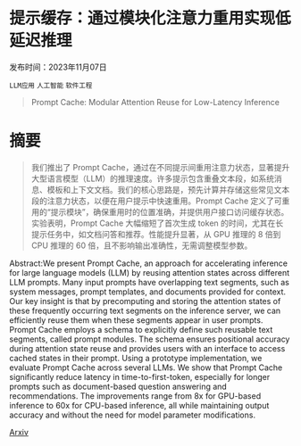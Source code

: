 # 提示缓存：通过模块化注意力重用实现低延迟推理

发布时间：2023年11月07日

`LLM应用` `人工智能` `软件工程`

> Prompt Cache: Modular Attention Reuse for Low-Latency Inference

# 摘要

> 我们推出了 Prompt Cache，通过在不同提示间重用注意力状态，显著提升大型语言模型（LLM）的推理速度。许多提示包含重叠文本段，如系统消息、模板和上下文文档。我们的核心思路是，预先计算并存储这些常见文本段的注意力状态，以便在用户提示中快速重用。Prompt Cache 定义了可重用的“提示模块”，确保重用时的位置准确，并提供用户接口访问缓存状态。实验表明，Prompt Cache 大幅缩短了首次生成 token 的时间，尤其在长提示任务中，如文档问答和推荐。性能提升显著，从 GPU 推理的 8 倍到 CPU 推理的 60 倍，且不影响输出准确性，无需调整模型参数。

> 
Abstract:We present Prompt Cache, an approach for accelerating inference for large language models (LLM) by reusing attention states across different LLM prompts. Many input prompts have overlapping text segments, such as system messages, prompt templates, and documents provided for context. Our key insight is that by precomputing and storing the attention states of these frequently occurring text segments on the inference server, we can efficiently reuse them when these segments appear in user prompts. Prompt Cache employs a schema to explicitly define such reusable text segments, called prompt modules. The schema ensures positional accuracy during attention state reuse and provides users with an interface to access cached states in their prompt. Using a prototype implementation, we evaluate Prompt Cache across several LLMs. We show that Prompt Cache significantly reduce latency in time-to-first-token, especially for longer prompts such as document-based question answering and recommendations. The improvements range from 8x for GPU-based inference to 60x for CPU-based inference, all while maintaining output accuracy and without the need for model parameter modifications.
    

[Arxiv](https://arxiv.org/pdf/2311.04934)